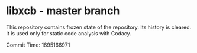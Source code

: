 # libxcb - master branch

This repository contains frozen state of the repository.
Its history is cleared. It is used only for static code
analysis with Codacy.

Commit Time: 1695166971